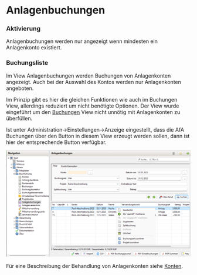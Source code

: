 # Anlagenbuchungen

### Aktivierung

Anlagenbuchungen werden nur angezeigt wenn mindesten ein Anlagenkonto existiert.

### Buchungsliste

Im View Anlagenbuchungen werden Buchungen von Anlagenkonten angezeigt. Auch bei der Auswahl des Kontos werden nur Anlagenkonten angeboten.

Im Prinzip gibt es hier die gleichen Funktionen wie auch im Buchungen View, allerdings reduziert um nicht benötigte Optionen. Der View wurde eingeführt um den [Buchungen](../../3.1/buchf/buchungen.md) View nicht unnötig mit Anlagenkonten zu überfüllen.

Ist unter Administration->Einstellungen->Anzeige eingestellt, dass die AfA Buchungen über den Button in diesem View erzeugt werden sollen, dann ist hier der entsprechende Button verfügbar.

![](../../../v3.1.x/buchf/img/AnlagenbuchungenListeView.png)

Für eine Beschreibung der Behandlung von Anlagenkonten siehe [Konten](../../3.1/buchf/konten.md).
